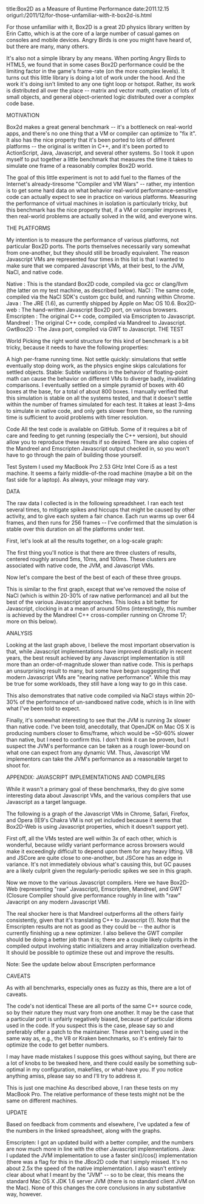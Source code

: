 title:Box2D as a Measure of Runtime Performance
date:2011.12.15
origurl:/2011/12/for-those-unfamiliar-with-it-box2d-is.html

For those unfamiliar with it, Box2D is a great 2D physics library written by Erin Catto, which is at the core of a large number of casual games on consoles and mobile devices. Angry Birds is one you might have heard of, but there are many, many others.

It's also not a simple library by any means. When porting Angry Birds to HTML5, we found that in some cases Box2D performance could be the limiting factor in the game's frame-rate (on the more complex levels). It turns out this little library is doing a lot of work under the hood. And the work it's doing isn't limited to any one tight loop or hotspot. Rather, its work is distributed all over the place -- matrix and vector math, creation of lots of small objects, and general object-oriented logic distributed over a complex code base.

MOTIVATION

Box2d makes a great general benchmark -- it's a bottleneck on real-world apps, and there's no one thing that a VM or compiler can optimize to "fix it". It also has the nice property that it's been ported to lots of different platforms -- the original is written in C++, and it's been ported to ActionScript, Java, Javascript, and several other systems. So I took it upon myself to put together a little benchmark that measures the time it takes to simulate one frame of a reasonably complex Box2D world.

The goal of this little experiment is not to add fuel to the flames of the Internet's already-tiresome "Compiler and VM Wars" -- rather, my intention is to get some hard data on what behavior real-world performance-sensitive code can actually expect to see in practice on various platforms. Measuring the performance of virtual machines in isolation is particularly tricky, but this benchmark has the nice property that, if a VM or compiler improves it, then real-world problems are actually solved in the wild, and everyone wins.

THE PLATFORMS

My intention is to measure the performance of various platforms, not particular Box2D ports. The ports themselves necessarily vary somewhat from one-another, but they should still be broadly equivalent. The reason Javascript VMs are represented four times in this list is that I wanted to make sure that we compared Javascript VMs, at their best, to the JVM, NaCl, and native code.

Native : This is the standard Box2D code, compiled via gcc or clang/llvm (the latter on my test machine, as described below).
NaCl : The same code, compiled via the NaCl SDK's custom gcc build, and running within Chrome.
Java : The JRE (1.6), as currently shipped by Apple on Mac OS 10.6.
Box2D-web : The hand-written Javascript Box2D port, on various browsers.
Emscripten : The original C++ code, compiled via Emscripten to Javascript.
Mandreel : The original C++ code, compiled via Mandreel to Javascript.
GwtBox2D : The Java port, compiled via GWT to Javascript.
THE TEST

World
Picking the right world structure for this kind of benchmark is a bit tricky, because it needs to have the following properties:

A high per-frame running time.
Not settle quickly: simulations that settle eventually stop doing work, as the physics engine skips calculations for settled objects.
Stable: Subtle variations in the behavior of floating-point math can cause the behavior on different VMs to diverge badly, invalidating comparisons.
I eventually settled on a simple pyramid of boxes with 40 boxes at the base, for a total of about 800 boxes. I manually verified that this simulation is stable on all the systems tested, and that it doesn't settle within the number of frames simulated for each test. It takes at least 3-4ms to simulate in native code, and only gets slower from there, so the running time is sufficient to avoid problems with timer resolution.

Code
All the test code is available on GitHub. Some of it requires a bit of care and feeding to get running (especially the C++ version), but should allow you to reproduce these results if so desired. There are also copies of the Mandreel and Emscripten Javascript output checked in, so you won't have to go through the pain of building those yourself.

Test System
I used my MacBook Pro 2.53 GHz Intel Core i5 as a test machine. It seems a fairly middle-of-the road machine (maybe a bit on the fast side for a laptop). As always, your mileage may vary.

DATA

The raw data I collected is in the following spreadsheet. I ran each test several times, to mitigate spikes and hiccups that might be caused by other activity, and to give each system a fair chance. Each run warms up over 64 frames, and then runs for 256 frames -- I've confirmed that the simulation is stable over this duration on all the platforms under test.

First, let's look at all the results together, on a log-scale graph:


The first thing you'll notice is that there are three clusters of results, centered roughly around 5ms, 10ms, and 100ms. These clusters are associated with native code, the JVM, and Javascript VMs.

Now let's compare the best of the best of each of these three groups.


This is similar to the first graph, except that we've removed the noise of NaCl (which is within 20-30% of raw native performance) and all but the best of the various Javascript approaches. This looks a bit better for Javascript, clocking in at a mean of around 50ms (interestingly, this number is achieved by the Mandreel C++ cross-compiler running on Chrome 17; more on this below).

ANALYSIS

Looking at the last graph above, I believe the most important observation is that, while Javascript implementations have improved drastically in recent years, the best result achieved by any Javascript implementation is still more than an order-of-magnitude slower than native code. This is perhaps an unsurprising result to many, but some have begun suggesting that modern Javascript VMs are "nearing native performance". While this may be true for some workloads, they still have a long way to go in this case.

This also demonstrates that native code compiled via NaCl stays within 20-30% of the performance of un-sandboxed native code, which is in line with what I've been told to expect.

Finally, it's somewhat interesting to see that the JVM is running 3x slower than native code. I've been told, anecdotally, that OpenJDK on Mac OS X is producing numbers closer to 6ms/frame, which would be ~50-60% slower than native, but I need to confirm this. I don't think it can be proven, but I suspect the JVM's performance can be taken as a rough lower-bound on what one can expect from any dynamic VM. Thus, Javascript VM implementors can take the JVM's performance as a reasonable target to shoot for.

APPENDIX: JAVASCRIPT IMPLEMENTATIONS AND COMPILERS

While it wasn't a primary goal of these benchmarks, they do give some interesting data about Javascript VMs, and the various compilers that use Javascript as a target language.

The following is a graph of the Javascript VMs in Chrome, Safari, Firefox, and Opera (IE9's Chakra VM is not yet included because it seems that Box2D-Web is using Javascript properties, which it doesn't support yet).


First off, all the VMs tested are well within 3x of each other, which is wonderful, because wildly variant performance across browsers would make it exceedingly difficult to depend upon them for any heavy lifting. V8 and JSCore are quite close to one-another, but JSCore has an edge in variance. It's not immediately obvious what's causing this, but GC pauses are a likely culprit given the regularly-periodic spikes we see in this graph.

Now we move to the various Javascript compilers. Here we have Box2D-Web (representing "raw" Javascript), Emscripten, Mandreel, and GWT (Closure Compiler should give performance roughly in line with "raw" Javacript on any modern Javascript VM).


The real shocker here is that Mandreel outperforms all the others fairly consistently, given that it's translating C++ to Javascript (!). Note that the Emscripten results are not as good as they could be -- the author is currently finishing up a new optimizer. I also believe the GWT compiler should be doing a better job than it is; there are a couple likely culprits in the compiled output involving static initializers and array initialization overhead. It should be possible to optimize these out and improve the results.

Note: See the update below about Emscripten performance

CAVEATS

As with all benchmarks, especially ones as fuzzy as this, there are a lot of caveats.

The code's not identical
These are all ports of the same C++ source code, so by their nature they must vary from one another. It may be the case that a particular port is unfairly negatively biased, because of particular idioms used in the code. If you suspect this is the case, please say so and preferably offer a patch to the maintainer. These aren't being used in the same way as, e.g., the V8 or Kraken benchmarks, so it's entirely fair to optimize the code to get better numbers.

I may have made mistakes
I suppose this goes without saying, but there are a lot of knobs to be tweaked here, and there could easily be something sub-optimal in my configuration, makefiles, or what-have you. If you notice anything amiss, please say so and I'll try to address it.

This is just one machine
As described above, I ran these tests on my MacBook Pro. The relative performance of these tests might not be the same on different machines.

UPDATE

Based on feedback from comments and elsewhere, I've updated a few of the numbers in the linked spreadsheet, along with the graphs.

Emscripten: I got an updated build with a better compiler, and the numbers are now much more in line with the other Javascript implementations.
Java: I updated the JVM implementation to use a faster sin()/cos() implementation (there was a flag for this in the JBox2D code that I simply missed. It's no about 2.5x the speed of the native implementation. I also wasn't entirely clear about what I meant by the "JVM" -- so to be clear, this means the standard Mac OS X JDK 1.6 server JVM (there is no standard client JVM on the Mac).
None of this changes the core conclusions in any substantive way, however.
